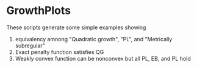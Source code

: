 # GrowthPlots

These scripts generate some simple examples showing 
1. equivalency amnong "Quadratic growth", "PL", and "Metrically subregular"
2. Exact penalty function satisfies QG
3. Weakly convex function can be nonconvex but all PL, EB, and PL hold